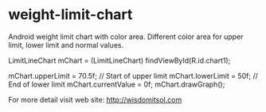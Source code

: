 # weight-limit-chart
Android weight limit chart with color area. Different color area for upper limit, lower limit and normal values.

LimitLineChart mChart = (LimitLineChart) findViewById(R.id.chart1);

  mChart.upperLimit = 70.5f;  // Start of upper limit
  mChart.lowerLimit = 50f;    // End of lower limit
  mChart.currentValue = 0f;
  mChart.drawGraph();
  
For more detail visit web site: http://wisdomitsol.com
